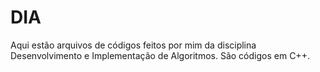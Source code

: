 # DIA
Aqui estão arquivos de códigos feitos por mim da disciplina Desenvolvimento e Implementação de Algoritmos.
São códigos em C++.

